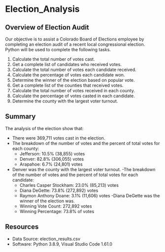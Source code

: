 # Election_Analysis

## Overview of Election Audit 
Our objective is to assist a Colorado Board of Elections employee by completing an election audit of a recent local congressional election. Python will be used to complete the following tasks. 

1. Calculate the total number of votes cast.
2. Get a complete list of candidates who received votes. 
3. Calculate the total number of votes each candidate received.
4. Calculate the percentage of votes each candidate won.
5. Determine the winner of the election based on popular vote.
6. Get a complete list of the counties that received votes.
7. Calculate the total number of votes received in each county.
8. Calculate the percentage of votes casted in each candidate.
9. Determine the county with the largest voter turnout.

## Summary
The analysis of the election show that: 
- There were 369,711 votes cast in the election.
- The breakdown of the number of votes and the percent of total votes for each county:
 	- Jefferson: 10.5% (38,855) votes 
 	- Denver: 82.8% (306,055) votes
 	- Arapahoe: 6.7% (24,801) votes
- Denver was the county with the largest voter turnout.
-The breakdown of the number of votes and the percent of total votes for each candidate:
 	- Charles Casper Stockham: 23.0% (85,213) votes 
 	- Diana DeGette: 73.8% (272,892) votes
 	- Raymon Anthony Doane: 3.1% (11,606) votes
-Diana DeGette was the winner of the election was. 
	- Winning Vote Count: 272,892 votes 
	- Winning Percentage: 73.8% of votes
	
	

## Resources
- Data Source: election_results.csv
- Software: Python 3.8.9, Visual Studio Code 1.61.0
